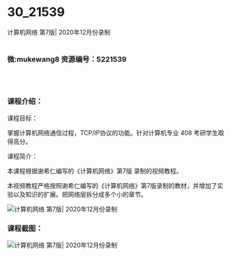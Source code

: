 # 30_21539
计算机网络 第7版| 2020年12月份录制
<br/></br>
<h3>微:mukewang8 资源编号：5221539</h3>
<br/></br>
<h3>课程介绍：</h3>
<p>课程目标：</p>
<p>掌握<a title="查看与 计算机网络 相关的文章" target="_blank">计算机网络</a>通信过程，TCP/IP协议的功能。针对计算机专业 408 考研学生取得高分。</p>
<p>课程简介：</p>
<p>本课程根据谢希仁编写的《<a title="查看与 计算机网络 相关的文章" target="_blank">计算机网络</a>》第7版 录制的视频教程。</p>
<p>本视频教程严格按照谢希仁编写的《计算机网络》第7版录制的教材，并增加了实验以及知识的扩展。把网络层拆分成多个小的章节。</p>
<p><img src="https://www.ko996.com/wp-content/uploads/img/2021/11/1-13-300x223.png" alt="计算机网络 第7版| 2020年12月份录制"></p>
<div class="info-desc">
<h3>课程截图：</h3>
<p><img src="https://www.ko996.com/wp-content/uploads/img/2021/11/2-12.png" alt="计算机网络 第7版| 2020年12月份录制"></p>


			
</div>
